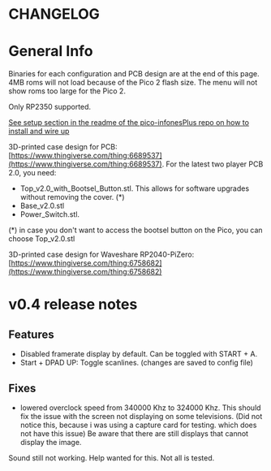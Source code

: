 # CHANGELOG

# General Info

Binaries for each configuration and PCB design are at the end of this page. 4MB roms will not load because of the Pico 2 flash size. The menu will not show roms too large for the Pico 2.

Only RP2350 supported.


[See setup section in the readme of the pico-infonesPlus repo on how to install and wire up](https://github.com/fhoedemakers/pico-infonesPlus#pico-setup)

3D-printed case design for PCB: [https://www.thingiverse.com/thing:6689537](https://www.thingiverse.com/thing:6689537). 
For the latest two player PCB 2.0, you need:

- Top_v2.0_with_Bootsel_Button.stl. This allows for software upgrades without removing the cover. (*)
- Base_v2.0.stl
- Power_Switch.stl.

(*) in case you don't want to access the bootsel button on the Pico, you can choose Top_v2.0.stl

3D-printed case design for Waveshare RP2040-PiZero: [https://www.thingiverse.com/thing:6758682](https://www.thingiverse.com/thing:6758682)

# v0.4 release notes

## Features

- Disabled framerate display by default. Can be toggled with START + A.
- Start + DPAD UP: Toggle scanlines. (changes are saved to config file)

## Fixes

- lowered overclock speed from 340000 Khz to 324000 Khz. This should fix the issue with the screen not displaying on some televisions. (Did not notice this, because i was using a capture card for testing. which does not have this issue)
 Be aware that there are still displays that cannot display the image.

Sound still not working. Help wanted for this. Not all is tested.
